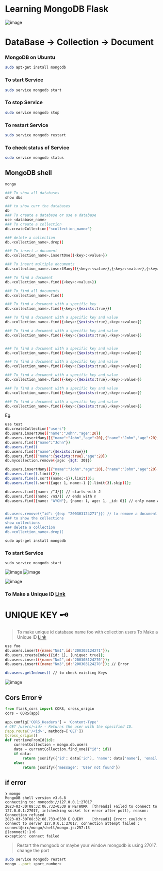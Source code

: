 # Learning MongoDB Flask

![image](https://user-images.githubusercontent.com/80549753/228181800-c402bc96-93dc-4f92-99d1-b00c327f9f55.png)

<!-- ![image](https://user-images.githubusercontent.com/80549753/228182747-ef0bcff4-89f4-479e-ab49-e96921a49e87.png) -->

# DataBase -> Collection -> Document

### MongoDB on  Ubuntu
```bash
sudo apt-get install mongodb
```
### To start Service
```bash
sudo service mongodb start
```
### To stop Service
```bash
sudo service mongodb stop
```
### To restart Service
```bash
sudo service mongodb restart
```
### To check status of Service
```bash
sudo service mongodb status
```

## MongoDB shell
```bash
mongo
```
```bash
### To show all databases
show dbs

### to show curr the databases
db
### To create a database or use a database
use <database_name>
### To create a collection
db.createCollection("<collection_name>")

### delete a collection
db.<collection_name>.drop()

### To insert a document
db.<collection_name>.insertOne({<key>:<value>})

### To insert multiple documents
db.<collection_name>.insertMany([{<key>:<value>},{<key>:<value>},{<key>:<value>}])

### To find a document
db.<collection_name>.find({<key>:<value>})

### To find all documents
db.<collection_name>.find()

### To find a document with a specific key
db.<collection_name>.find({<key>:{$exists:true}})

### To find a document with a specific key and value
db.<collection_name>.find({<key>:{$exists:true},<key>:<value>})

### To find a document with a specific key and value
db.<collection_name>.find({<key>:{$exists:true},<key>:<value>})


### To find a document with a specific key and value
db.<collection_name>.find({<key>:{$exists:true},<key>:<value>})

### To find a document with a specific key and value
db.<collection_name>.find({<key>:{$exists:true},<key>:<value>})

### To find a document with a specific key and value
db.<collection_name>.find({<key>:{$exists:true},<key>:<value>})

### To find a document with a specific key and value
db.<collection_name>.find({<key>:{$exists:true},<key>:<value>})

### To find a document with a specific key and value
db.<collection_name>.find({<key>:{$exists:true},<key>:<value>})
```

Eg:
```bash
use test
db.createCollection("users")
db.users.insertOne({"name":"John","age":20})
db.users.insertMany([{"name":"John","age":20},{"name":"John","age":20},{"name":"John","age":20}])
db.users.find({"name":"John"})
db.users.find()
db.users.find({"name":{$exists:true}})
db.users.find({"name":{$exists:true},"age":20})
db.mycollection.remove({age: {$gt: 30}})

db.users.insertMany([{"name":"John","age":20},{"name":"John","age":20},{"name":"John","age":20}])
db.users.fine().limit(2);
db.users.fine().sort({name:-1}).limit(3);
db.users.fine().sort({age: 1, name:-1 }).limit(3).skip(1);

db.users.find({name: /^J/}) // starts with J
db.users.find({name: /n$/}) // ends with n
db.users.find({name: "AYON"}, {name: 1, age: 1, _id: 0}) // only name and age & don't give me id


db.users.remove({"id": {$eq: "200303124271"}}) // to remove a document
### to show the collections
show collections
### delete a collection
db.<collection_name>.drop()
```
```
sudo apt-get install mongodb
```
### To start Service
```
sudo service mongodb start
```
![image](https://user-images.githubusercontent.com/80549753/228185731-b8774702-5ad9-4c74-91f1-3877944623fc.png)
![image](https://user-images.githubusercontent.com/80549753/228186313-bde7f4de-0884-45f2-8752-f5a35c82e86b.png)

![image](https://user-images.githubusercontent.com/80549753/228191657-300c6fad-d484-44ae-af2c-e90da6d6ba30.png)


### To Make a Unique ID [Link](https://github.com/Ayon-SSP/MongoDB-Flask/blob/master/Readmes/UNIQUE_KEY.md)

# UNIQUE KEY 🗝️
> To make unique id database name foo with collection users
> To Make a Unique ID [Link](https://github.com/Ayon-SSP/MongoDB-Flask/blob/master/Readmes/UNIQUE_KEY.md)
```bash
use foo
db.users.insert({name:"Nm1",id:"200303124271"});
db.users.createIndex({id: 1}, {unique: true});
db.users.insert({name:"Nm2",id:"200303124270"});
db.users.insert({name:"Nm3",id:"200303124270"}); // Error

db.users.getIndexes() // to check existing Keys
```
![image](https://user-images.githubusercontent.com/80549753/228203096-e4a3cd31-ec6e-4a7c-90d7-89e796dac8cf.png)


## Cors Error 💀
```python
from flask_cors import CORS, cross_origin
cors = CORS(app)

app.config['CORS_Headers'] = 'Content-Type'
# GET /users/<id> - Returns the user with the specified ID.
@app.route('/<id>', methods=['GET'])
@cross_origin()
def retrieveFromId(id):
    currentCollection = mongo.db.users
    data = currentCollection.find_one({"id": id})
    if data:
        return jsonify({'id': data['id'], 'name': data['name'], 'email': data['email'], 'password': data['password']})
    else:
        return jsonify({'message': 'User not found'})
```
## if error
```
❯ mongo
MongoDB shell version v3.6.8
connecting to: mongodb://127.0.0.1:27017
2023-03-30T08:32:06.732+0530 W NETWORK  [thread1] Failed to connect to 127.0.0.1:27017, in(checking socket for error after poll), reason: Connection refused
2023-03-30T08:32:06.733+0530 E QUERY    [thread1] Error: couldn't connect to server 127.0.0.1:27017, connection attempt failed :
connect@src/mongo/shell/mongo.js:257:13
@(connect):1:6
exception: connect failed
```
> Restart the mongodb or maybe your window mongodb is using 27017. change the port
```bash
sudo service mongodb restart
mongo --port <port_number>
```
